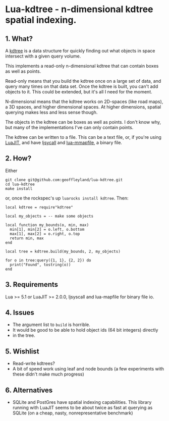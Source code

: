 # Lua-kdtree - n-dimensional kdtree spatial indexing.

## 1. What?

A [kdtree](http://en.wikipedia.org/wiki/K-d_tree) is a data structure
for quickly finding out what objects in space intersect with a given query
volume.

This implements a read-only n-dimensional kdtree that can contain boxes
as well as points.

Read-only means that you build the kdtree once on a large set of data,
and query many times on that data set.  Once the kdtree is built, you
can't add objects to it.  This could be extended, but it's all I need
for the moment.

N-dimensional means that the kdtree works on 2D-spaces (like road maps),
a 3D spaces, and higher dimensional spaces.  At higher dimensions,
spatial querying makes less and less sense though.

The objects in the kdtree can be boxes as well as points.  I don't know
why, but many of the implementations I've can only contain points.

The kdtree can be written to a file.  This can be a text file, or, if
you're using [LuaJIT](http://luajit.org),
and have [ljsycall](https://github.com/justincormack/ljsyscall)
and [lua-mmapfile](https://github.com/geoffleyland/lua-mmapfile),
a binary file.


## 2. How?
Either

    git clone git@github.com:geoffleyland/lua-kdtree.git
    cd lua-kdtree
    make install

or, once the rockspec's up `luarocks install kdtree`.  Then:

    local kdtree = require"kdtree"

    local my_objects = -- make some objects

    local function my_bounds(o, min, max)
      min[1], min[2] = o.left, o.bottom
      max[1], max[2] = o.right, o.top
      return min, max
    end

    local tree = kdtree.build(my_bounds, 2, my_objects)

    for o in tree:query({1, 1}, {2, 2}) do
      print("Found", tostring(o))
    end


## 3. Requirements

Lua >= 5.1 or LuaJIT >= 2.0.0, ljsyscall and lua-mapfile for binary file io.


## 4. Issues

+ The argument list to `build` is horrible.
+ It would be good to be able to hold object ids (64 bit integers) directly
+ in the tree.


## 5. Wishlist

+ Read-write kdtrees?
+ A bit of speed work using leaf and node bounds (a few experiments with
  these didn't make much progress)


## 6. Alternatives

+ SQLite and PostGres have spatial indexing capabilities.
  This library running with LuaJIT seems to be about twice as fast at
  querying as SQLite (on a cheap, nasty, nonrepresentative benchmark)
